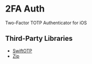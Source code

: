 2FA Auth
======

Two-Factor TOTP Authenticator for iOS


## Third-Party Libraries
- [SwiftOTP](https://github.com/lachlanbell/SwiftOTP)  
- [Zip](https://github.com/marmelroy/Zip)
